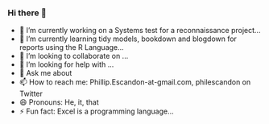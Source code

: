 ### Hi there 👋
- 🔭 I’m currently working on a Systems test for a reconnaissance project...
- 🌱 I’m currently learning tidy models, bookdown and blogdown for reports using the R Language...
- 👯 I’m looking to collaborate on ...
- 🤔 I’m looking for help with ...
- 💬 Ask me about 
- 📫 How to reach me: Phillip.Escandon-at-gmail.com, philescandon on Twitter
- 😄 Pronouns: He, it, that
- ⚡ Fun fact: Excel is a programming language...
<!--
**philescandon/philescandon** is a ✨ _special_ ✨ repository because its `README.md` (this file) appears on your GitHub profile.

Here are some ideas to get you started:

- 🔭 I’m currently working on End to End Systems testing for a reconnaissance project...
- 🌱 I’m currently learning tidy models, bookdown and blogdown for reports using the R Language...
- 👯 I’m looking to collaborate on ...
- 🤔 I’m looking for help with ...
- 💬 Ask me about 
- 📫 How to reach me: Phillip.Escandon-at-gmail.com, philescandon on Twitter
- 😄 Pronouns: He, it, that
- ⚡ Fun fact: Excel is a programming language...
-->
